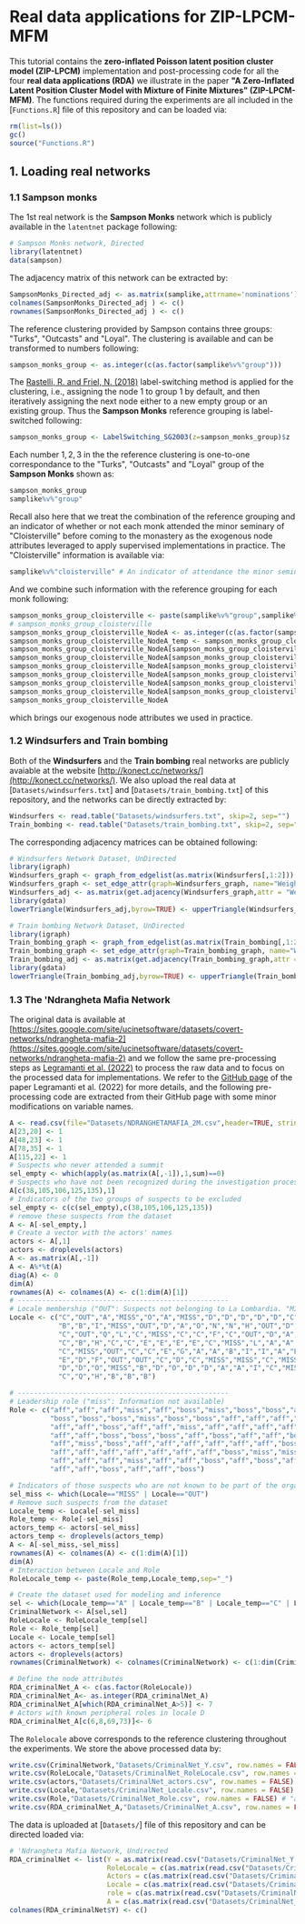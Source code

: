 # Real data applications for ZIP-LPCM-MFM

This tutorial contains the **zero-inflated Poisson latent position cluster model (ZIP-LPCM)** implementation and post-processing code for all the four **real data applications (RDA)** we illustrate in the paper **"A Zero-Inflated Latent Position Cluster Model with Mixture of Finite Mixtures" (ZIP-LPCM-MFM)**.
The functions required during the experiments are all included in the [`Functions.R`] file of this repository and can be loaded via:

``` r
rm(list=ls())
gc()
source("Functions.R")
```

## 1. Loading real networks

### 1.1 Sampson monks

The 1st real network is the **Sampson Monks** network which is publicly available in the `latentnet` package following:

``` r
# Sampson Monks network, Directed
library(latentnet)
data(sampson)
```

The adjacency matrix of this network can be extracted by:

``` r
SampsonMonks_Directed_adj <- as.matrix(samplike,attrname='nominations') # Nominations adjacency matrix
colnames(SampsonMonks_Directed_adj ) <- c()
rownames(SampsonMonks_Directed_adj ) <- c()
```

The reference clustering provided by Sampson contains three groups: "Turks", "Outcasts" and "Loyal". 
The clustering is available and can be transformed to numbers following:

``` r
sampson_monks_group <- as.integer(c(as.factor(samplike%v%"group")))
```

The [Rastelli, R. and Friel, N. (2018)](https://pubmed.ncbi.nlm.nih.gov/30220822/) label-switching method is applied for the clustering, i.e., assigning the node 1 to group 1 by default, and then iteratively assigning the next node either to a new empty group or an existing group.
Thus the **Sampson Monks** reference grouping is label-switched following:

``` r
sampson_monks_group <- LabelSwitching_SG2003(z=sampson_monks_group)$z
```

Each number $1,2,3$ in the the reference clustering is one-to-one correspondance to the "Turks", "Outcasts" and "Loyal" group of the **Sampson Monks** shown as:

``` r
sampson_monks_group
samplike%v%"group"
```

Recall also here that we treat the combination of the reference grouping and an indicator of whether or not each monk attended the minor seminary of "Cloisterville" before coming to the monastery as the exogenous node attributes leveraged to apply supervised implementations in practice.
The "Cloisterville" information is available via:

``` r
samplike%v%"cloisterville" # An indicator of attendance the minor seminary of "Cloisterville" before coming to the monastery.
```

And we combine such information with the reference grouping for each monk following:

``` r
sampson_monks_group_cloisterville <- paste(samplike%v%"group",samplike%v%"cloisterville",sep="_")
# sampson_monks_group_cloisterville
sampson_monks_group_cloisterville_NodeA <- as.integer(c(as.factor(sampson_monks_group_cloisterville)))
sampson_monks_group_cloisterville_NodeA_temp <- sampson_monks_group_cloisterville_NodeA
sampson_monks_group_cloisterville_NodeA[sampson_monks_group_cloisterville_NodeA_temp==6] <- 1
sampson_monks_group_cloisterville_NodeA[sampson_monks_group_cloisterville_NodeA_temp==4] <- 3
sampson_monks_group_cloisterville_NodeA[sampson_monks_group_cloisterville_NodeA_temp==2] <- 5
sampson_monks_group_cloisterville_NodeA[sampson_monks_group_cloisterville_NodeA_temp==5] <- 2
sampson_monks_group_cloisterville_NodeA[sampson_monks_group_cloisterville_NodeA_temp==3] <- 4
sampson_monks_group_cloisterville_NodeA[sampson_monks_group_cloisterville_NodeA_temp==1] <- 6
sampson_monks_group_cloisterville_NodeA
```

which brings our exogenous node attributes we used in practice.

### 1.2 Windsurfers and Train bombing

Both of the **Windsurfers** and the **Train bombing** real networks are publicly avaiable at the website [http://konect.cc/networks/](http://konect.cc/networks/).
We also upload the real data at [`Datasets/windsurfers.txt`] and [`Datasets/train_bombing.txt`] of this repository, and the networks can be directly extracted by:

``` r
Windsurfers <- read.table("Datasets/windsurfers.txt", skip=2, sep="")
Train_bombing <- read.table("Datasets/train_bombing.txt", skip=2, sep="")
```

The corresponding adjacency matrices can be obtained following:

``` r
# Windsurfers Network Dataset, UnDirected
library(igraph) 
Windsurfers_graph <- graph_from_edgelist(as.matrix(Windsurfers[,1:2]))
Windsurfers_graph <- set_edge_attr(graph=Windsurfers_graph, name="Weight", value=c(Windsurfers[,3]))
Windsurfers_adj <- as.matrix(get.adjacency(Windsurfers_graph,attr = "Weight"))
library(gdata)
lowerTriangle(Windsurfers_adj,byrow=TRUE) <- upperTriangle(Windsurfers_adj)

# Train bombing Network Dataset, UnDirected
library(igraph) 
Train_bombing_graph <- graph_from_edgelist(as.matrix(Train_bombing[,1:2]))
Train_bombing_graph <- set_edge_attr(graph=Train_bombing_graph, name="Weight", value=c(Train_bombing[,3]))
Train_bombing_adj <- as.matrix(get.adjacency(Train_bombing_graph,attr = "Weight"))
library(gdata)
lowerTriangle(Train_bombing_adj,byrow=TRUE) <- upperTriangle(Train_bombing_adj)
```

### 1.3 The 'Ndrangheta Mafia Network

The original data is available at [https://sites.google.com/site/ucinetsoftware/datasets/covert-networks/ndrangheta-mafia-2](https://sites.google.com/site/ucinetsoftware/datasets/covert-networks/ndrangheta-mafia-2) and we follow the same pre-processing steps as [Legramanti et al. (2022)](https://projecteuclid.org/journals/annals-of-applied-statistics/volume-16/issue-4/Extended-stochastic-block-models-with-application-to-criminal-networks/10.1214/21-AOAS1595.short) to process the raw data and to focus on the processed data for implementations.
We refer to the [GitHub page](https://github.com/danieledurante/ESBM/blob/master/Application/application.md) of the paper Legramanti et al. (2022) for more details, and the following pre-processing code are extracted from their GitHub page with some minor modifications on variable names.

``` r
A <- read.csv(file="Datasets/NDRANGHETAMAFIA_2M.csv",header=TRUE, stringsAsFactors = TRUE)
A[23,20] <- 1
A[48,23] <- 1
A[78,35] <- 1
A[115,22] <- 1
# Suspects who never attended a summit
sel_empty <- which(apply(as.matrix(A[,-1]),1,sum)==0)
# Suspects who have not been recognized during the investigation process
A[c(38,105,106,125,135),1]
# Indicators of the two groups of suspects to be excluded
sel_empty <- c(c(sel_empty),c(38,105,106,125,135))
# remove these suspects from the dataset
A <- A[-sel_empty,]
# Create a vector with the actors' names
actors <- A[,1]
actors <- droplevels(actors)
A <- as.matrix(A[,-1])
A <- A%*%t(A)
diag(A) <- 0
dim(A)
rownames(A) <- colnames(A) <- c(1:dim(A)[1])
# ----------------------------------------------------
# Locale membership ("OUT": Suspects not belonging to La Lombardia. "MISS": Information not available)
Locale <- c("C","OUT","A","MISS","O","A","MISS","D","D","D","D","D","C","P","L","L","Q","MISS","B","OUT",
            "B","B","I","MISS","OUT","D","A","O","N","N","H","OUT","D","E","G","G","L","A","OUT","Q",
            "C","OUT","Q","L","C","MISS","C","C","F","C","OUT","D","A","B","B","E","M","MISS","C","C",
            "C","B","H","C","C","E","E","E","E","C","MISS","L","A","A","E","E","C","E","E","E",
            "C","MISS","OUT","C","C","E","G","A","A","B","I","I","A","B","B","OUT","I","A","G","N",
            "E","D","F","OUT","OUT","C","D","C","MISS","MISS","C","MISS","E","E","C","MISS","OUT","B","L","A",
            "D","D","O","MISS","B","D","O","D","D","A","A","I","C","MISS","MISS","MISS","A","A","F","E",
            "C","Q","H","B","B","B")

# ----------------------------------------------------
# Leadership role ("miss": Information not available)
Role <- c("aff","aff","aff","miss","aff","boss","miss","boss","boss","aff","aff","aff","aff","aff","aff","aff","aff","miss","aff","boss",
          "boss","boss","boss","miss","boss","boss","aff","aff","aff","boss","aff","boss","aff","aff","aff","aff","aff","aff","boss","aff",
          "aff","aff","boss","aff","aff","miss","aff","aff","aff","aff","boss","aff","aff","aff","aff","aff","boss","miss","aff","aff",
          "aff","aff","boss","boss","boss","aff","boss","aff","aff","boss","miss","aff","aff","boss","boss","aff","aff","aff","aff","aff",
          "aff","miss","boss","aff","aff","aff","aff","aff","aff","boss","aff","boss","aff","aff","aff","aff","boss","boss","boss","boss",
          "aff","aff","aff","aff","aff","aff","aff","boss","miss","miss","aff","miss","aff","aff","aff","miss","aff","aff","boss","aff",
          "aff","aff","aff","miss","aff","aff","boss","aff","boss","aff","aff","aff","aff","miss","miss","miss","aff","aff","boss","aff",
          "aff","aff","boss","aff","aff","boss")

# Indicators of those suspects who are not known to be part of the organization La Lombardia
sel_miss <- which(Locale=="MISS" | Locale=="OUT")
# Remove such suspects from the dataset
Locale_temp <- Locale[-sel_miss]
Role_temp <- Role[-sel_miss]
actors_temp <- actors[-sel_miss]
actors_temp <- droplevels(actors_temp)
A <- A[-sel_miss,-sel_miss]
rownames(A) <- colnames(A) <- c(1:dim(A)[1])
dim(A)
# Interaction between Locale and Role
RoleLocale_temp <- paste(Role_temp,Locale_temp,sep="_")

# Create the dataset used for modeling and inference
sel <- which(Locale_temp=="A" | Locale_temp=="B" | Locale_temp=="C" | Locale_temp=="D" | Locale_temp=="E")
CriminalNetwork <- A[sel,sel]
RoleLocale <- RoleLocale_temp[sel]
Role <- Role_temp[sel]
Locale <- Locale_temp[sel]
actors <- actors_temp[sel]
actors <- droplevels(actors)
rownames(CriminalNetwork) <- colnames(CriminalNetwork) <- c(1:dim(CriminalNetwork)[1])

# Define the node attributes
RDA_criminalNet_A <- c(as.factor(RoleLocale))
RDA_criminalNet_A<- as.integer(RDA_criminalNet_A)
RDA_criminalNet_A[which(RDA_criminalNet_A>5)] <- 7
# Actors with known peripheral roles in locale D
RDA_criminalNet_A[c(6,8,69,73)]<- 6
```

The `Rolelocale` above corresponds to the reference clustering throughout the experiments.
We store the above processed data by:

``` r
write.csv(CriminalNetwork,"Datasets/CriminalNet_Y.csv", row.names = FALSE)
write.csv(RoleLocale,"Datasets/CriminalNet_RoleLocale.csv", row.names = FALSE)
write.csv(actors,"Datasets/CriminalNet_actors.csv", row.names = FALSE)
write.csv(Locale,"Datasets/CriminalNet_Locale.csv", row.names = FALSE)
write.csv(Role,"Datasets/CriminalNet_Role.csv", row.names = FALSE) # "affiliate" or "Boss"
write.csv(RDA_criminalNet_A,"Datasets/CriminalNet_A.csv", row.names = FALSE)
```

The data is uploaded at [`Datasets/`] file of this repository and can be directed loaded via:

``` r
# 'Ndrangheta Mafia Network, Undirected
RDA_criminalNet <- list(Y = as.matrix(read.csv("Datasets/CriminalNet_Y.csv",header = TRUE)),
                        RoleLocale = c(as.matrix(read.csv("Datasets/CriminalNet_RoleLocale.csv",header = TRUE))),
                        Actors = c(as.matrix(read.csv("Datasets/CriminalNet_actors.csv",header = TRUE))),
                        Locale = c(as.matrix(read.csv("Datasets/CriminalNet_Locale.csv",header = TRUE))),
                        role = c(as.matrix(read.csv("Datasets/CriminalNet_Role.csv",header = TRUE))),
                        A = c(as.matrix(read.csv("Datasets/CriminalNet_A.csv",header = TRUE))))
colnames(RDA_criminalNet$Y) <- c()
```







